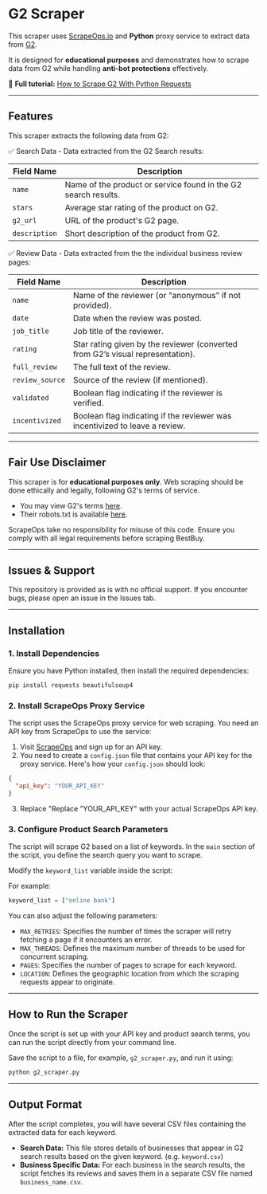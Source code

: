 # G2 Scraper  

This scraper uses [ScrapeOps.io](https://scrapeops.io/) and **Python** proxy service to extract data from [G2](https://www.g2.com/).

It is designed for **educational purposes** and demonstrates how to scrape data from G2 while handling **anti-bot protections** effectively.  

📖 **Full tutorial:** [How to Scrape G2 With Python Requests](https://scrapeops.io/python-web-scraping-playbook/python-scrape-g2/)

---

## Features  

This scraper extracts the following data from G2:


✅ Search Data - Data extracted from the G2 Search results: 

| Field Name  | Description |
|-------------|------------|
| `name`      | Name of the product or service found in the G2 search results. |
| `stars`     | Average star rating of the product on G2. |
| `g2_url`    | URL of the product's G2 page. |
| `description` | Short description of the product from G2. |





✅ Review Data - Data extracted from the the individual business review pages:

| Field Name    | Description |
|--------------|------------|
| `name`       | Name of the reviewer (or "anonymous" if not provided). |
| `date`       | Date when the review was posted. |
| `job_title`  | Job title of the reviewer. |
| `rating`     | Star rating given by the reviewer (converted from G2’s visual representation). |
| `full_review` | The full text of the review. |
| `review_source` | Source of the review (if mentioned). |
| `validated`  | Boolean flag indicating if the reviewer is verified. |
| `incentivized` | Boolean flag indicating if the reviewer was incentivized to leave a review. |




---

## Fair Use Disclaimer
This scraper is for **educational purposes only**. Web scraping should be done ethically and legally, following G2's terms of service.

- You may view G2's terms [here](https://legal.g2.com/terms-of-use). 
- Their robots.txt is available [here](https://www.g2.com/robots.txt).

ScrapeOps take no responsibility for misuse of this code. Ensure you comply with all legal requirements before scraping BestBuy.

---

## Issues & Support
This repository is provided as is with no official support. If you encounter bugs, please open an issue in the Issues tab.

---

## Installation  

### 1. Install Dependencies  
Ensure you have Python installed, then install the required dependencies:  

```bash
pip install requests beautifulsoup4
```

### 2.  Install ScrapeOps Proxy Service
The script uses the ScrapeOps proxy service for web scraping. You need an API key from ScrapeOps to use the service:

1. Visit [ScrapeOps](https://scrapeops.io/) and sign up for an API key.
2. You need to create a `config.json` file that contains your API key for the proxy service. Here's how your `config.json` should look:

```json
{
  "api_key": "YOUR_API_KEY"
}
```

3. Replace "Replace "YOUR_API_KEY" with your actual ScrapeOps API key.




### 3. Configure Product Search Parameters
The script will scrape G2 based on a list of keywords. In the `main` section of the script, you define the search query you want to scrape. 

Modify the `keyword_list` variable inside the script:


For example:

```python
keyword_list = ["online bank"]
```

You can also adjust the following parameters:

- `MAX_RETRIES`: Specifies the number of times the scraper will retry fetching a page if it encounters an error.
- `MAX_THREADS`: Defines the maximum number of threads to be used for concurrent scraping.
- `PAGES`: Specifies the number of pages to scrape for each keyword.
- `LOCATION`: Defines the geographic location from which the scraping requests appear to originate.


---

## How to Run the Scraper
Once the script is set up with your API key and product search terms, you can run the script directly from your command line.

Save the script to a file, for example, `g2_scraper.py`, and run it using:


```bash
python g2_scraper.py
```

---

## Output Format
After the script completes, you will have several CSV files containing the extracted data for each keyword.
 
- **Search Data:** This file stores details of businesses that appear in G2 search results based on the given keyword. (e.g. `keyword.csv`)
- **Business Specific Data:** For each business in the search results, the script fetches its reviews and saves them in a separate CSV file named `business_name.csv`.